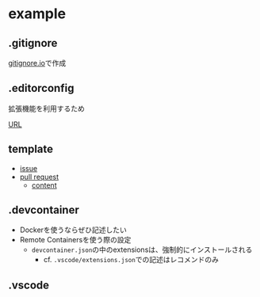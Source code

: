 # example

## .gitignore
[gitignore.io](https://www.toptal.com/developers/gitignore)で作成

## .editorconfig
拡張機能を利用するため

[URL](https://marketplace.visualstudio.com/items?itemName=EditorConfig.EditorConfig)

## template
- [issue](https://docs.github.com/ja/communities/using-templates-to-encourage-useful-issues-and-pull-requests/configuring-issue-templates-for-your-repository)
- [pull request](https://docs.github.com/ja/communities/using-templates-to-encourage-useful-issues-and-pull-requests/creating-a-pull-request-template-for-your-repository)
  - [content](https://dev.classmethod.jp/articles/pull-request-template/)

## .devcontainer
- Dockerを使うならぜひ記述したい
- Remote Containersを使う際の設定
  - `devcontainer.json`の中のextensionsは、強制的にインストールされる
    - cf. `.vscode/extensions.json`での記述はレコメンドのみ

## .vscode
